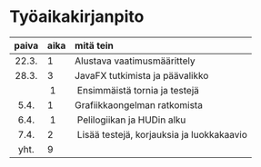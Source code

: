 # Työaikakirjanpito

| paiva | aika | mitä tein                                 |
| :----:|:-----| :-----                                    | 
| 22.3. | 1    | Alustava vaatimusmäärittely               |
| 28.3. | 3    | JavaFX tutkimista ja päävalikko           |
|       | 1    | Ensimmäistä tornia ja testejä             |
|  5.4. | 1    | Grafiikkaongelman ratkomista              |
|  6.4. | 1    | Pelilogiikan ja HUDin alku                |
|  7.4. | 2    | Lisää testejä, korjauksia ja luokkakaavio |
| yht.  | 9    |                                           |
